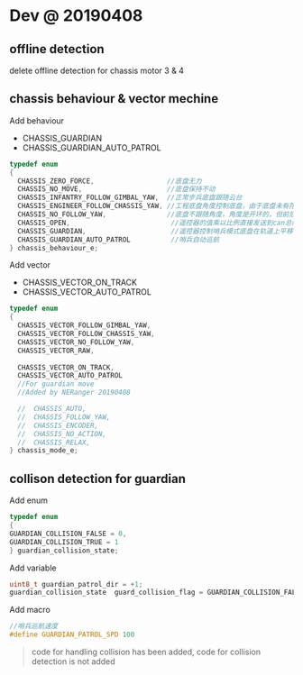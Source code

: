 # Dev @ 20190408  

## offline detection

delete offline detection for chassis motor 3 & 4

## chassis behaviour & vector mechine

Add behaviour

* CHASSIS_GUARDIAN
* CHASSIS_GUARDIAN_AUTO_PATROL

```c
typedef enum
{
  CHASSIS_ZERO_FORCE,                  //底盘无力
  CHASSIS_NO_MOVE,                     //底盘保持不动
  CHASSIS_INFANTRY_FOLLOW_GIMBAL_YAW,  //正常步兵底盘跟随云台
  CHASSIS_ENGINEER_FOLLOW_CHASSIS_YAW, //工程底盘角度控制底盘，由于底盘未有陀螺仪，故而角度是减去云台角度而得到，如果有底盘陀螺仪请更新底盘的yaw，pitch，roll角度
  CHASSIS_NO_FOLLOW_YAW,               //底盘不跟随角度，角度是开环的，但前后左右是有速度环
  CHASSIS_OPEN,                         //遥控器的值乘以比例直接发送到can总线上
  CHASSIS_GUARDIAN,                     //遥控器控制哨兵模式底盘在轨道上平移
  CHASSIS_GUARDIAN_AUTO_PATROL          //哨兵自动巡航
} chassis_behaviour_e;
```

Add vector

* CHASSIS_VECTOR_ON_TRACK
* CHASSIS_VECTOR_AUTO_PATROL

```c
typedef enum
{
  CHASSIS_VECTOR_FOLLOW_GIMBAL_YAW,
  CHASSIS_VECTOR_FOLLOW_CHASSIS_YAW,
  CHASSIS_VECTOR_NO_FOLLOW_YAW,
  CHASSIS_VECTOR_RAW,
  
  CHASSIS_VECTOR_ON_TRACK,
  CHASSIS_VECTOR_AUTO_PATROL
  //For guardian move
  //Added by NERanger 20190408

  //  CHASSIS_AUTO,
  //  CHASSIS_FOLLOW_YAW,
  //  CHASSIS_ENCODER,
  //  CHASSIS_NO_ACTION,
  //  CHASSIS_RELAX,
} chassis_mode_e;
```

## collison detection for guardian

Add enum

```c
typedef enum
{
GUARDIAN_COLLISION_FALSE = 0,
GUARDIAN_COLLISION_TRUE = 1
} guardian_collision_state;
```

Add variable

```c
uint8_t guardian_patrol_dir = +1;
guardian_collision_state  guard_collision_flag = GUARDIAN_COLLISION_FALSE;
```

Add macro

```c
//哨兵巡航速度
#define GUARDIAN_PATROL_SPD 100
```

> code for handling collision has been added, code for collision detection is not added